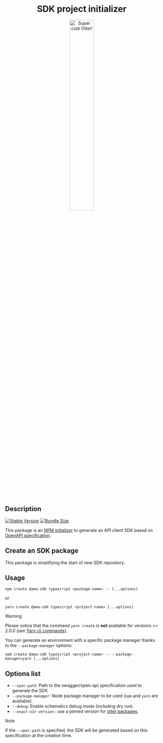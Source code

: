 <h1 align="center">SDK project initializer</h1>
<p align="center">
  <img src="https://raw.githubusercontent.com/AmadeusITGroup/otter/main/assets/logo/otter.png" alt="Super cute Otter!" width="40%"/>
</p>

## Description

[![Stable Version](https://img.shields.io/npm/v/@ama-sdk/create)](https://www.npmjs.com/package/@ama-sdk/create)
[![Bundle Size](https://img.shields.io/bundlephobia/min/@ama-sdk/create?color=green)](https://www.npmjs.com/package/@ama-sdk/create)

This package is an [NPM initializer](https://docs.npmjs.com/cli/v8/commands/npm-init) to generate an API client SDK based on [OpenAPI specification](https://spec.openapis.org/oas/v3.1.0).

## Create an SDK package

This package is simplifying the start of new SDK repository.

## Usage

```shell
npm create @ama-sdk typescript <package-name> -- [...options]
```

or

```shell
yarn create @ama-sdk typescript <project-name> [...options]
```

> [!WARNING]
> Please notice that the command `yarn create` is **not** available for versions *>= 2.0.0* (see [Yarn cli commands](https://yarnpkg.com/cli)).

You can generate an environment with a specific package manager thanks to the `--package-manager` options:

```shell
npm create @ama-sdk typescript <project-name> -- --package-manager=yarn [...options]
```

## Options list

- `--spec-path`: Path to the swagger/open-api specification used to generate the SDK
- `--package-manager`: Node package manager to be used (`npm` and `yarn` are available).
- `--debug`: Enable schematics debug mode (including dry run).
- `--exact-o3r-version` : use a pinned version for [otter packages](https://github.com/AmadeusITGroup/otter/blob/main/docs/README.md).

> [!NOTE]
> If the `--spec-path` is specified, the SDK will be generated based on this specification at the creation time.
